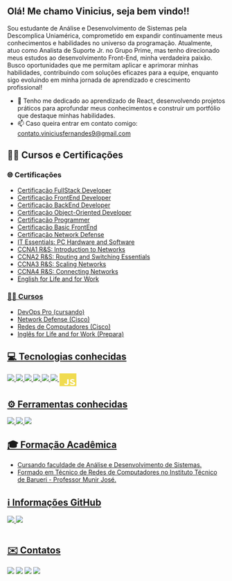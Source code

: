 ## Olá! Me chamo Vinicius, seja bem vindo!!


  Sou estudante de Análise e Desenvolvimento de Sistemas pela Descomplica Uniamérica, comprometido em expandir continuamente meus conhecimentos e habilidades no universo da programação. Atualmente, atuo como Analista de Suporte Jr. no Grupo Prime, mas tenho direcionado meus estudos ao desenvolvimento Front-End, minha verdadeira paixão. Busco oportunidades que me permitam aplicar e aprimorar minhas habilidades, contribuindo com soluções eficazes para a equipe, enquanto sigo evoluindo em minha jornada de aprendizado e crescimento profissional!


- 🔭 Tenho me dedicado ao aprendizado de React, desenvolvendo projetos práticos para aprofundar meus conhecimentos e construir um portfólio que destaque minhas habilidades.
- 📫 Caso queira entrar em contato comigo: contato.viniciusfernandes9@gmail.com

## 👨‍🎓 Cursos e Certificações
### :globe_with_meridians: Certificações
- <a href="https://certificados.descomplica.com.br/graduacao/00a9383bf1c31094177feb72f2330673d94c0a5d8673b8ca80bff6d0dae3e963"/> Certificação FullStack Developer
- <a href="https://certificados.descomplica.com.br/graduacao/1ba3a706b5b22e6828a0267bb64e982dfc70247c2aa0901c82fa0d11e2204592"/> Certificação FrontEnd Developer
- <a href="https://certificados.descomplica.com.br/graduacao/9bf34d1d90f7fce8ae4fbf38f27fbfdc57eea496ec9504193bbf27b1bd05af13"/> Certificação BackEnd Developer
- <a href="https://certificados.descomplica.com.br/graduacao/b9e32633de7125c4c0d54502c5d77ced5ae19c51f4b9f91f767ff6d49f71a6b1"/> Certificação Object-Oriented Developer
- <a href="https://certificados.descomplica.com.br/graduacao/973398db1ce687fe090e6c1991938794393f13886e0ba704c7441a431f7915a4"/> Certificação Programmer
- <a href="https://certificados.descomplica.com.br/graduacao/d36fd08f74a050ed6ec02ffb25477ac9629d1a59b7088fa5969c2fac888f8cc6"/> Certificação Basic FrontEnd
- <a href="https://www.credly.com/badges/01472f90-7579-49ec-8e5d-e335031baa96/public_url"/> Certificação Network Defense
- IT Essentials: PC Hardware and Software
- CCNA1 R&S: Introduction to Networks
- CCNA2 R&S: Routing and Switching Essentials
- CCNA3 R&S: Scaling Networks
- CCNA4 R&S: Connecting Networks
- English for Life and for Work
### 👨‍💻 Cursos
- DevOps Pro (cursando)
- Network Defense (Cisco)
- Redes de Computadores (Cisco)
- Inglês for Life and for Work (Prepara)

## 💻 Tecnologias conhecidas
<img src="https://img.shields.io/badge/Linux-FCC624?style=for-the-badge&logo=linux&logoColor=black"/> <img src="https://img.shields.io/badge/docker-%230db7ed.svg?style=for-the-badge&logo=docker&logoColor=white"/> <img src="https://img.shields.io/badge/AWS-FF9900?style=for-the-badge&logo=amazonwebservices&logoColor=white"/> <img src="https://img.shields.io/badge/python-3670A0?style=for-the-badge&logo=python&logoColor=ffdd54"/> <img src="https://img.shields.io/badge/HTML5-E34F26?style=for-the-badge&logo=html5&logoColor=white" /> <img src="https://img.shields.io/badge/css3-%231572B6.svg?style=for-the-badge&logo=css3&logoColor=white"/> <img align="center" alt="Rafa-Js" height="30" width="40" src="https://raw.githubusercontent.com/devicons/devicon/master/icons/javascript/javascript-plain.svg">
## ⚙️ Ferramentas conhecidas
<img src="https://img.shields.io/badge/Visual%20Studio-5C2D91.svg?style=for-the-badge&logo=visual-studio&logoColor=white"/> <img src="https://img.shields.io/badge/Microsoft_Office-D83B01?style=for-the-badge&logo=microsoft-office&logoColor=white"/> <img src="https://img.shields.io/badge/github-%23121011.svg?style=for-the-badge&logo=github&logoColor=white"/>

## 🎓 Formação Acadêmica
- Cursando faculdade de Análise e Desenvolvimento de Sistemas.
- Formado em Técnico de Redes de Computadores no Instituto Técnico de Barueri - Professor Munir José.

## ℹ️ Informações GitHub

<div align="start">
<picture>
  <source
    srcset="https://github-readme-stats.vercel.app/api?username=ViniciusFernandes09&show_icons=true&theme=dark"
    media="(prefers-color-scheme: dark)"
  />
  <img height=200 src="https://github-readme-stats.vercel.app/api?username=ViniciusFernandes09&show_icons=true" />
</picture>
  <img height=200 src="https://github-readme-stats.vercel.app/api/top-langs?username=ViniciusFernandes09&layout=compact&langs_count=8" />
 </div>
<br/>

## ✉️ Contatos
<div align="start" height="100px">
  <a href="https://www.linkedin.com/in/viniciusfernandes9/" target="_blank"><img src="https://img.shields.io/badge/-LinkedIn-%230077B5?style=for-the-badge&logo=linkedin&logoColor=white" target="_blank"></a> 
  <a href = "mailto:contato.viniciusfernnades9@gmail.com"><img src="https://img.shields.io/badge/-Gmail-%23333?style=for-the-badge&logo=gmail&logoColor=white" target="_blank"></a>
  <a href="https://www.instagram.com/vinifernandez_/" target="_blank"><img src="https://img.shields.io/badge/-Instagram-%23E4405F?style=for-the-badge&logo=instagram&logoColor=white" target="_blank"></a>
  <a href="https://discord.gg/MSzASc9Q59" target="_blank"><img src="https://img.shields.io/badge/Discord-7289DA?style=for-the-badge&logo=discord&logoColor=white" target="_blank"></a>
</div>
